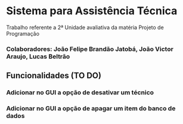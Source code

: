 # Sistema para Assistência Técnica

 Trabalho referente a 2ª Unidade avaliativa da matéria Projeto de Programação
### Colaboradores: João Felipe Brandão Jatobá, João Victor Araujo, Lucas Beltrão

## Funcionalidades (TO DO)

###  Adicionar no GUI a opção de desativar um técnico
###  Adicionar no GUI a opção de apagar um item do banco de dados